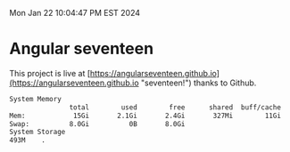 Mon Jan 22 10:04:47 PM EST 2024

# Angular seventeen


This project is live at [https://angularseventeen.github.io](https://angularseventeen.github.io "seventeen!") thanks to Github.

```bash
System Memory
               total        used        free      shared  buff/cache   available
Mem:            15Gi       2.1Gi       2.4Gi       327Mi        11Gi        13Gi
Swap:          8.0Gi          0B       8.0Gi
System Storage
493M	.
